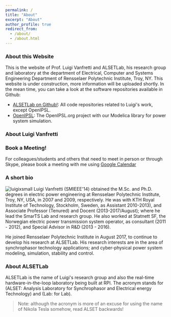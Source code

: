 ```yaml
---
permalink: /
title: "About"
excerpt: "About"
author_profile: true
redirect_from: 
  - /about/
  - /about.html
---
```


### About this Website
This is the website of Prof. Luigi Vanfretti and ALSETLab, his research group and laboratory at the department of Electrical, Computer and Systems Engineering Department of Rensselaer Polytechnic Institute, Troy, NY.
This website is under construction, more information will be uploaded shortly. In the mean time, you can take a look at the software repositories available in Github:
- [ALSETLab on Github!](https://github.com/ALSETLab): All code repositories related to Luigi's work, except OpenIPSL.
- [OpenIPSL](http://openipsl.org): The OpenIPSL.org project with our Modelica library for power system simulation.

### About Luigi Vanfretti

### Book a Meeting!
For colleagues/students and others that need to meet in person or through Skype, please book a meeting with me using [Google Calendar](https://goo.gl/forms/FXYBhrUI1bpn7Rtj1)

### A short bio
![luigixsmall](https://alsetlab.github.io/images/luigi_small.jpg "Small Picture")
Luigi Vanfretti (SMIEEE'14) obtained the M.Sc. and Ph.D. degrees in electric power engineering at Rensselaer Polytechnic Institute, Troy, NY, USA, in 2007 and 2009, respectively.
He was with KTH Royal Institute of Technology, Stockholm, Sweden, as Assistant 2010-2013), and Associate Professor (Tenured) and Docent (2013-2017/August); where he lead the SmarTS Lab and research group. He also worked at Statnett SF, the Norwegian electric power transmission system operator, as consultant (2011 - 2012), and Special Advisor in R&D (2013 - 2016).

He joined Rensselaer Polytechnic Institute in August 2017, to continue to develop his research at ALSETLab.
His research interests are in the area of synchrophasor technology applications; and cyber-physical power system modeling, simulation, stability and control.

### About ALSETLab
ALSETLab is the name of Luigi's research group and also the real-time hardware-in-the-loop laboratory being built at RPI. The acronym stands for (ALSET: Analysis Laboratory for Synchrophasor and Electrical energy Technology) and (Lab: for Lab).
> Note: although the acronym is more of an excuse for using the name of Nikola Tesla somehow, read ALSET backwards!

